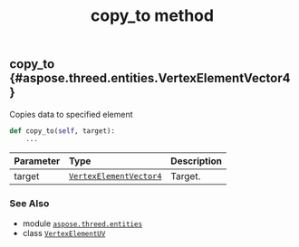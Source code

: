 ﻿---
title: copy_to method
second_title: Aspose.3D for Python via .NET API References
description: 
type: docs
weight: 40
url: /python-net/aspose.threed.entities/vertexelementuv/copy_to/
is_root: false
---

## copy_to {#aspose.threed.entities.VertexElementVector4}

Copies data to specified element



```python
def copy_to(self, target):
    ...
```


| Parameter | Type | Description |
| :- | :- | :- |
| target | [`VertexElementVector4`](/3d/python-net/aspose.threed.entities/vertexelementvector4) | Target. |



### See Also
* module [`aspose.threed.entities`](../../)
* class [`VertexElementUV`](/3d/python-net/aspose.threed.entities/vertexelementuv)
